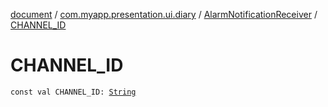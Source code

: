 [document](../../index.md) / [com.myapp.presentation.ui.diary](../index.md) / [AlarmNotificationReceiver](index.md) / [CHANNEL_ID](./-c-h-a-n-n-e-l_-i-d.md)

# CHANNEL_ID

`const val CHANNEL_ID: `[`String`](https://kotlinlang.org/api/latest/jvm/stdlib/kotlin/-string/index.html)
